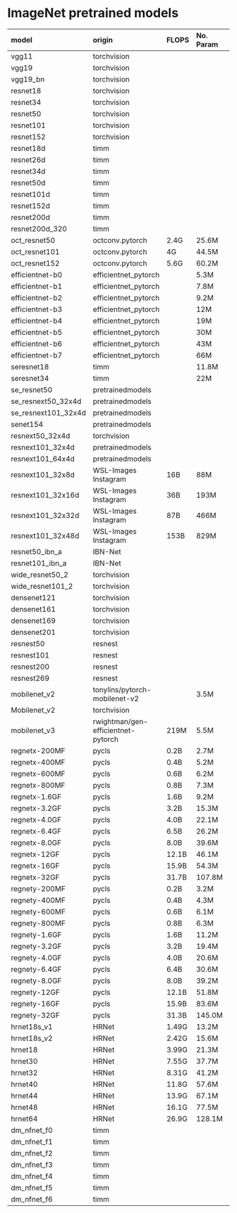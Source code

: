 

# ImageNet pretrained models

| model               | origin               | FLOPS | No. Param | Top 5 Acc | Top 1 Acc |
|:--------------------|:---------------------|:------|:----------|:----------|:----------|
| vgg11               | torchvision          |       |           |     88.63 |     69.93 |
| vgg19               | torchvision          |       |           |     90.88 |     72.38 |
| vgg19_bn            | torchvision          |       |           |     91.85 |     74.24 |
| resnet18            | torchvision          |       |           |     89.08 |     69.76 |
| resnet34            | torchvision          |       |           |     91.42 |     73.30 |
| resnet50            | torchvision          |       |           |     92.97 |     76.15 |
| resnet101           | torchvision          |       |           |     93.56 |     77.37 |
| resnet152           | torchvision          |       |           |     94.06 |     78.31 |
| resnet18d           | timm                 |       |           |     90.69 |     72.27 |
| resnet26d           | timm                 |       |           |     93.14 |     76.68 |
| resnet34d           | timm                 |       |           |     93.38 |     77.11 |
| resnet50d           | timm                 |       |           |     95.15 |     80.54 |
| resnet101d          | timm                 |       |           |     96.06 |     82.31 |
| resnet152d          | timm                 |       |           |     96.35 |     83.13 |
| resnet200d          | timm                 |       |           |     96.48 |     83.24 |
| resnet200d_320      | timm                 |       |           |     96.81 |     83.96 |
| oct_resnet50        | octconv.pytorch      |  2.4G |     25.6M |     93.66 |     77.64 |
| oct_resnet101       | octconv.pytorch      |    4G |     44.5M |     94.33 |     78.79 |
| oct_resnet152       | octconv.pytorch      |  5.6G |     60.2M |     94.48 |     79.26 |
| efficientnet-b0     | efficientnet_pytorch |       |      5.3M |           |     76.3  |
| efficientnet-b1     | efficientnet_pytorch |       |      7.8M |           |     78.8  |
| efficientnet-b2     | efficientnet_pytorch |       |      9.2M |           |     79.8  |
| efficientnet-b3     | efficientnet_pytorch |       |       12M |           |     81.1  |
| efficientnet-b4     | efficientnet_pytorch |       |       19M |           |     82.6  |
| efficientnet-b5     | efficientnet_pytorch |       |       30M |           |     83.3  |
| efficientnet-b6     | efficientnet_pytorch |       |       43M |           |     84.0  |
| efficientnet-b7     | efficientnet_pytorch |       |       66M |           |     84.4  |
| seresnet18          | timm                 |       |     11.8M |     90.33 |     71.74 |
| seresnet34          | timm                 |       |       22M |     92.12 |     74.81 |
| se_resnet50         | pretrainedmodels     |       |           |     93.75 |     77.63 |
| se_resnext50_32x4d  | pretrainedmodels     |       |           |     94.43 |     79.08 |
| se_resnext101_32x4d | pretrainedmodels     |       |           |     95.03 |     80.24 |
| senet154            | pretrainedmodels     |       |           |     95.49 |     81.30 |
| resnext50_32x4d     | torchvision          |       |           |     93.7  |     77.62 |
| resnext101_32x4d    | pretrainedmodels     |       |           |     93.89 |     78.19 |
| resnext101_64x4d    | pretrainedmodels     |       |           |     94.25 |     78.95 |
| resnext101_32x8d    | WSL-Images Instagram |  16B  |       88M |     96.4  |     82.2  |
| resnext101_32x16d   | WSL-Images Instagram |  36B  |      193M |     97.2  |     84.2  |
| resnext101_32x32d   | WSL-Images Instagram |  87B  |      466M |     97.5  |     85.1  |
| resnext101_32x48d   | WSL-Images Instagram | 153B  |      829M |     97.6  |     85.4  |
| resnet50_ibn_a      | IBN-Net              |       |           |     93.59 |     77.24 |
| resnet101_ibn_a     | IBN-Net              |       |           |     94.41 |     78.61 |
| wide_resnet50_2     | torchvision          |       |           |     94.09 |     78.51 |
| wide_resnet101_2    | torchvision          |       |           |     94.28 |     78.84 |
| densenet121         | torchvision          |       |           |     92.17 |     74.65 |
| densenet161         | torchvision          |       |           |     93.80 |     77.65 |
| densenet169         | torchvision          |       |           |     93.00 |     76.00 |
| densenet201         | torchvision          |       |           |     93.57 |     77.20 |
| resnest50           | resnest              |       |           |           |     81.03 |
| resnest101          | resnest              |       |           |           |     82.83 |
| resnest200          | resnest              |       |           |           |     83.84 |
| resnest269          | resnest              |       |           |           |     84.54 |
| mobilenet_v2        | tonylins/pytorch-mobilenet-v2 |  | 3.5M  |           |     71.80 |
| Mobilenet_v2        | torchvision          |       |           |     90.29 |     71.88 |
| mobilenet_v3        | rwightman/gen-efficientnet-pytorch | 219M | 5.5M | 92.71 | 75.63 |
| regnetx-200MF       | pycls                |  0.2B |      2.7M |           |     68.9  |
| regnetx-400MF       | pycls                |  0.4B |      5.2M |           |     72.6  |
| regnetx-600MF       | pycls                |  0.6B |      6.2M |           |     74.1  |
| regnetx-800MF       | pycls                |  0.8B |      7.3M |           |     75.2  |
| regnetx-1.6GF       | pycls                |  1.6B |      9.2M |           |     77.0  |
| regnetx-3.2GF       | pycls                |  3.2B |     15.3M |           |     78.3  |
| regnetx-4.0GF       | pycls                |  4.0B |     22.1M |           |     78.6  |
| regnetx-6.4GF       | pycls                |  6.5B |     26.2M |           |     79.2  |
| regnetx-8.0GF       | pycls                |  8.0B |     39.6M |           |     79.3  |
| regnetx-12GF        | pycls                | 12.1B |     46.1M |           |     79.7  |
| regnetx-16GF        | pycls                | 15.9B |     54.3M |           |     80.0  |
| regnetx-32GF        | pycls                | 31.7B |    107.8M |           |     80.5  |
| regnety-200MF       | pycls                |  0.2B |      3.2M |           |     70.3  |
| regnety-400MF       | pycls                |  0.4B |      4.3M |           |     74.1  |
| regnety-600MF       | pycls                |  0.6B |      6.1M |           |     75.5  |
| regnety-800MF       | pycls                |  0.8B |      6.3M |           |     76.3  |
| regnety-1.6GF       | pycls                |  1.6B |     11.2M |           |     77.9  |
| regnety-3.2GF       | pycls                |  3.2B |     19.4M |           |     78.9  |
| regnety-4.0GF       | pycls                |  4.0B |     20.6M |           |     79.4  |
| regnety-6.4GF       | pycls                |  6.4B |     30.6M |           |     79.9  |
| regnety-8.0GF       | pycls                |  8.0B |     39.2M |           |     79.9  |
| regnety-12GF        | pycls                | 12.1B |     51.8M |           |     80.3  |
| regnety-16GF        | pycls                | 15.9B |     83.6M |           |     80.4  |
| regnety-32GF        | pycls                | 31.3B |    145.0M |           |     80.9  |
| hrnet18s_v1         | HRNet                | 1.49G |     13.2M |      90.7 |     72.3  |
| hrnet18s_v2         | HRNet                | 2.42G |     15.6M |      92.4 |     75.1  |
| hrnet18             | HRNet                | 3.99G |     21.3M |      93.4 |     76.8  |
| hrnet30             | HRNet                | 7.55G |     37.7M |      94.2 |     78.2  |
| hrnet32             | HRNet                | 8.31G |     41.2M |      94.2 |     78.5  |
| hrnet40             | HRNet                | 11.8G |     57.6M |      94.5 |     78.9  |
| hrnet44             | HRNet                | 13.9G |     67.1M |      94.4 |     78.9  |
| hrnet48             | HRNet                | 16.1G |     77.5M |      94.4 |     79.3  |
| hrnet64             | HRNet                | 26.9G |    128.1M |      94.6 |     79.5  |
| dm_nfnet_f0         | timm                 |       |           |           |     83.4  |
| dm_nfnet_f1         | timm                 |       |           |           |     84.6  |
| dm_nfnet_f2         | timm                 |       |           |           |     85.1  |
| dm_nfnet_f3         | timm                 |       |           |           |     85.6  |
| dm_nfnet_f4         | timm                 |       |           |           |     85.8  |
| dm_nfnet_f5         | timm                 |       |           |           |     86.1  |
| dm_nfnet_f6         | timm                 |       |           |           |     86.3  |